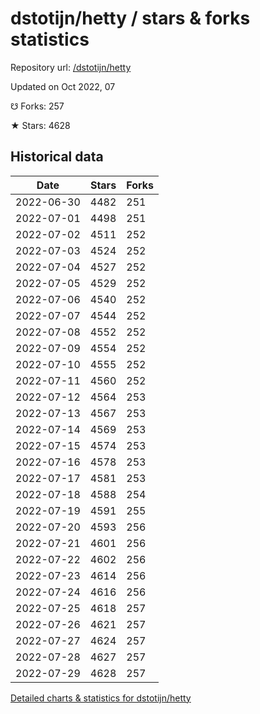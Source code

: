 # dstotijn/hetty / stars & forks statistics

Repository url: [/dstotijn/hetty](https://github.com/dstotijn/hetty)

Updated on Oct 2022, 07

☋ Forks: 257

★ Stars: 4628

## Historical data
| Date | Stars | Forks |
|------|-------|-------|
| 2022-06-30 | 4482 | 251 | 
| 2022-07-01 | 4498 | 251 | 
| 2022-07-02 | 4511 | 252 | 
| 2022-07-03 | 4524 | 252 | 
| 2022-07-04 | 4527 | 252 | 
| 2022-07-05 | 4529 | 252 | 
| 2022-07-06 | 4540 | 252 | 
| 2022-07-07 | 4544 | 252 | 
| 2022-07-08 | 4552 | 252 | 
| 2022-07-09 | 4554 | 252 | 
| 2022-07-10 | 4555 | 252 | 
| 2022-07-11 | 4560 | 252 | 
| 2022-07-12 | 4564 | 253 | 
| 2022-07-13 | 4567 | 253 | 
| 2022-07-14 | 4569 | 253 | 
| 2022-07-15 | 4574 | 253 | 
| 2022-07-16 | 4578 | 253 | 
| 2022-07-17 | 4581 | 253 | 
| 2022-07-18 | 4588 | 254 | 
| 2022-07-19 | 4591 | 255 | 
| 2022-07-20 | 4593 | 256 | 
| 2022-07-21 | 4601 | 256 | 
| 2022-07-22 | 4602 | 256 | 
| 2022-07-23 | 4614 | 256 | 
| 2022-07-24 | 4616 | 256 | 
| 2022-07-25 | 4618 | 257 | 
| 2022-07-26 | 4621 | 257 | 
| 2022-07-27 | 4624 | 257 | 
| 2022-07-28 | 4627 | 257 | 
| 2022-07-29 | 4628 | 257 | 


[Detailed charts & statistics for dstotijn/hetty](https://reviewgithub.com/rep/dstotijn/hetty)
